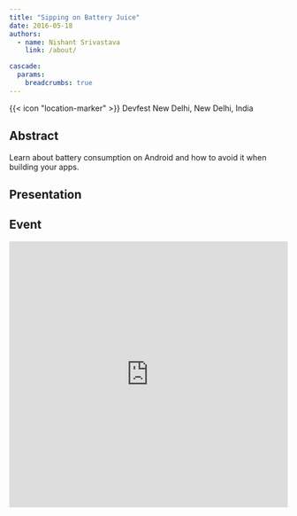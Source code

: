 ```yaml
---
title: "Sipping on Battery Juice"
date: 2016-05-18
authors:
  - name: Nishant Srivastava
    link: /about/

cascade:
  params:
    breadcrumbs: true
---
```


{{< icon "location-marker" >}} Devfest New Delhi, New Delhi, India

<!--more-->

## Abstract

Learn about battery consumption on Android and how to avoid it when building your apps.

## Presentation

<script async class="speakerdeck-embed" data-id="5b7717bebde64455889422d71022f754" data-ratio="1.77777777777778" src="//speakerdeck.com/assets/embed.js"></script>

## Event

<iframe src="https://web.archive.org/web/20200215233953/https://www.facebook.com/events/473690916167419/" frameborder="0" width="100%" height="480" allowfullscreen="true" mozallowfullscreen="true" webkitallowfullscreen="true"></iframe>
